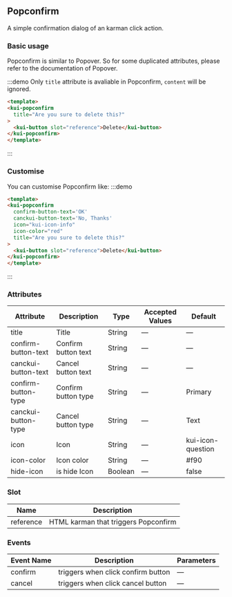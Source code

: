## Popconfirm 

A simple confirmation dialog of an karman click action.

### Basic usage

Popconfirm is similar to Popover. So for some duplicated attributes, please refer to the documentation of Popover.

:::demo Only `title` attribute is avaliable in Popconfirm, `content` will be ignored.
```html
<template>
<kui-popconfirm
  title="Are you sure to delete this?"
>
  <kui-button slot="reference">Delete</kui-button>
</kui-popconfirm>
</template>
````
:::

### Customise
You can customise Popconfirm like:
:::demo
```html
<template>
<kui-popconfirm
  confirm-button-text='OK'
  canckui-button-text='No, Thanks'
  icon="kui-icon-info"
  icon-color="red"
  title="Are you sure to delete this?"
>
  <kui-button slot="reference">Delete</kui-button>
</kui-popconfirm>
</template>
```
:::

### Attributes
| Attribute      | Description          | Type      | Accepted Values       | Default  |
|--------------------|----------------------------------------------------------|-------------------|-------------|--------|
|  title              | Title | String | — | — |
|  confirm-button-text              | Confirm button text | String | — | — |
|  canckui-button-text              | Cancel button text | String | — | — |
|  confirm-button-type              | Confirm button type | String | — | Primary |
|  canckui-button-type              | Cancel button type | String | — | Text |
|  icon              | Icon | String | — | kui-icon-question |
|  icon-color              | Icon color | String | — | #f90 |
|  hide-icon              | is hide Icon | Boolean | — | false |

### Slot
| Name | Description |
|--- | ---|
| reference | HTML karman that triggers Popconfirm |

### Events
| Event Name | Description | Parameters |
|---------|--------|---------|
| confirm | triggers when click confirm button | — |
| cancel | triggers when click cancel button | — |

